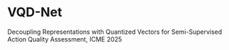 # VQD-Net
Decoupling Representations with Quantized Vectors for Semi-Supervised Action Quality Assessment, ICME 2025

